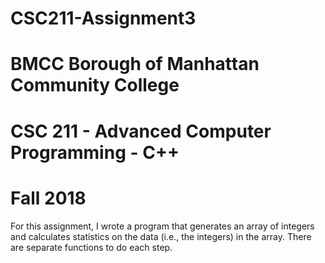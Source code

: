 # CSC211-Assignment3
# BMCC Borough of Manhattan Community College
# CSC 211 - Advanced Computer Programming - C++
# Fall 2018

For this assignment, I wrote a program that generates an array of integers and calculates statistics on the data (i.e., the integers) in the array. 
There are separate functions to do each step. 
